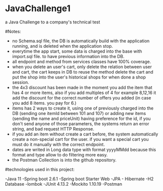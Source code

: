 # JavaChallenge1
a Java Challenge to a company's technical test

#Notes:

- no Schema.sql file, the DB is automatically build with the application running, and is deleted when the application stop. 
- everytime the app start, some data is charged into the base with import.sql file. to have previous information into the DB. 
- all endpoint and method from services classes have 100% coverage.
- when you delete an user's cart, only delete the relation between user and cart, the cart keeps in DB to reuse the method delete the cart and put the shop into the user's historical shops for when done a shop session.
- the 4x3 discount has been made in the moment you add the item that has 4 or more items, also if you add multiples of 4 for example 8,12,16 it add the discount for the correct number of offers you added (in case you add 8 items. you pay for 6.)
- items has 2 ways to create it, using one of previously charged into the DB (sending one itemId between 101 and 107) or adding new items (sending the name and priceUnit) having preference for the id, if you don't send anyone of those parameters, the systems return an error string, and bad request HTTP Response.
- if you add an item without create a cart before, the system automatically create a non-special cart for the user. if you want a special cart you must do it manually with the correct endpoint.
- dates are writed in Long data type with format yyyyMMdd because this format and type allow to do filtering more easy. 
- the Postman Collection is into the github repository. 



#technologies used in this project:

-Java 11
-Spring boot 2.6.1
-Spring boot Starter Web
-JPA - Hibernate
-H2 Database
-lombok
-JUnit 4.13.2
-Mockito 1.10.19
-Postman
